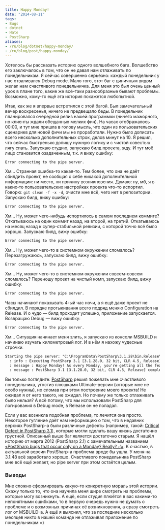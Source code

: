 ```yaml
---
title: Happy Monday!
date: "2014-08-11"
tags:
- Bugs
- dotnet
- Hate
- PostSharp
aliases:
- /ru/blog/dotnet/happy-monday/
- /ru/blog/post/happy-monday/
---
```


Хотелось бы рассказать историю одного волшебного бага. Волшебство его заключалось в том, что он не давал нам отлаживать по понедельникам. Я сейчас совершенно серьёзно: каждый понедельник у нас отваливался Debug mode. Мало того, этот баг с циничным видом желал нам счастливого понедельничка. Для меня это был очень ценный урок в плане того, какие же всё-таки разнообразные бывают проблемы. Возможно, кому-то ещё эта история покажется любопытной.

Итак, как же я впервые встретился с этой багой. Был замечательный вечер воскресенья, ничего не предвещало беды. В понедельник планировался очередной релиз нашей программки (ничего мажорного, но клиенты ждали обещанных мелких фич). На часах отображалось 00:00, и тут мне пришла в голову мысль, что один из пользовательских сценариев для новой фичи мы не проработали. Нужно было дописать всего несколько дополнительных строк, делов минут на 10. Я решил, что сейчас быстренько допишу нужную логику и с чистой совестью лягу спать. Запускаю студию, запускаю билд проекта, жду. И тут моё лицо становится озадаченным, т.к. я вижу ошибку:

```txt
Error connecting to the pipe server.
```

Хм... Странная ошибка-то какая-то.<!--more--> Тем более, что она не даёт сбилдить проект, не сообщая о себе никакой дополнительной информации: ни место, ни причину возникновения. Думаю: ну, мб, я в каких-то пользовательских настройках проекта что-то испортил. Говорю:	`git clean -f -x -d`, очисти мне всё, чего нет в репозитории. Запускаю билд, вижу ошибку:

```txt
Error connecting to the pipe server.
```

Хм... Ну, может чего-нибудь испортилось в самом последнем коммите? Откатываюсь на один коммит назад, на второй, на третий. Откатываюсь на месяц назад к супер-стабильной ревизии, с которой точно всё было хорошо. Запускаю билд, вижу ошибку:

```txt
Error connecting to the pipe server.
```

Хм... Ну, может чего-то в системном окружении сломалось? Перезагружаюсь, запускаю билд, вижу ошибку:

```txt
Error connecting to the pipe server.
```

Хм... Ну, может чего-то в системном окружении совсем-совсем сломалось? Переношу проект на чистый комп, запускаю билд, вижу ошибку:

```txt
Error connecting to the pipe server.
```

Часы начинают показывать 4-ый час ночи, а я ещё даже проект не сбилдил. В порядке протыкивания всего подряд меняю Configuration на Release. И о чудо — билд проходит успешно, приложение запускается. Возвращаю Debug — вижу ошибку:

```txt
Error connecting to the pipe server.
```

Хм... Ситуация начинает меня злить, я запускаю из консоли MSBUILD и начинаю изучать километровый лог. И в нём я нахожу чудесные строчки:

```txt
Starting the pipe server: "C:\ProgramData\PostSharp\3.1.28\bin.Release\postsharp.srv.4.0-x86.exe /tp "postsharp-S-1-5-21-1801181006-371574121-2664876850-1002-4.0-x86-release-3.1.28-a4c26157a4624bb9" /config "C:\ProgramData\PostSharp\3.1.28\bin.Release\postsharp.srv.4.0-x86.exe.config"".
  : info : Executing PostSharp 3.1 [3.1.28.0, 32 bit, CLR 4.5, Release]
  : message : Happy Monday! As every Monday, you're getting all the features of the PostSharp Ultimate for free.
  : message : PostSharp 3.1 [3.1.28.0, 32 bit, CLR 4.5, Release] complete -- 0 errors, 0 warnings, processed in 102 ms
```

Вы только поглядите: [PostSharp](http://www.postsharp.net/)	решил пожелать мне счастливого понедельника, угостив плюшками Ultimate-версии (которые мне не особо нужны), но сломав при этом построение моего проекта! Не ожидал я от него такого, не ожидал. Но почему же только отлаживать было нельзя? А всё потому, что мы использовали PostSharp для логирования в Debug mode, в Release он не попадал.

Если у вас возникла подобная проблема, то лечится она просто. Некоторое гугление даёт нам информацию о том, что в недавних версиях PostSharp-а были различные дефекты (например, такой: [Critical Defect in PostSharp 3.1](http://www.postsharp.net/blog/post/URGENT-ACTION-REQUIRED-Critical-Defect-in-PostSharp-31-process-exits-with-code-199)), которые могли сделать вашу жизнь достаточно грустной. Описанный выше баг является достаточно старым. Я нашёл историю от марта 2012 (PostSharp 2.1) с замечательным названием [«PostSharp bugs that occur only on a Monday? Really? :(»](https://plus.google.com/113181962167438638669/posts/QF5pDB4XY6F). К счастью, в актуальной версии PostSharp-а проблема вроде бы ушла. У меня на 3.1.48 всё заработало хорошо. Счастливого понедельника PostSharp мне всё ещё желает, но pipe server при этом остаётся целым.

### Выводы

Мне сложно сформировать какую-то конкретную мораль этой истории. Скажу только то, что она научила меня шире смотреть на проблемы, которые могу возникнуть. А ещё, если студия плюётся в вас какими-то непонятными ошибками, то в первую очередь нужно не думать о проблеме и о возможных причинах её возникновения, а сразу смотреть лог от MSBUILD-а. А ещё я выяснил, что за последние несколько месяцев никто в нашей команде не отлаживал приложение по понедельникам =)